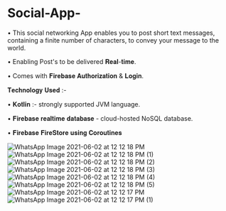 # Social-App-

• This social networking App enables you to post short text messages, containing a finite number of characters, to convey your message to the world.

• Enabling Post's to be delivered 𝐑𝐞𝐚𝐥-𝐭𝐢𝐦𝐞.

• Comes with 𝐅𝐢𝐫𝐞𝐛𝐚𝐬𝐞 𝐀𝐮𝐭𝐡𝐨𝐫𝐢𝐳𝐚𝐭𝐢𝐨𝐧 & 𝐋𝐨𝐠𝐢𝐧.

𝐓𝐞𝐜𝐡𝐧𝐨𝐥𝐨𝐠𝐲 𝐔𝐬𝐞𝐝 :-

• 𝐊𝐨𝐭𝐥𝐢𝐧 :- strongly supported JVM language.

• 𝐅𝐢𝐫𝐞𝐛𝐚𝐬𝐞 𝐫𝐞𝐚𝐥𝐭𝐢𝐦𝐞 𝐝𝐚𝐭𝐚𝐛𝐚𝐬𝐞 - cloud-hosted NoSQL database.

• 𝐅𝐢𝐫𝐞𝐛𝐚𝐬𝐞 𝐅𝐢𝐫𝐞𝐒𝐭𝐨𝐫𝐞 𝐮𝐬𝐢𝐧𝐠 𝐂𝐨𝐫𝐨𝐮𝐭𝐢𝐧𝐞𝐬

![WhatsApp Image 2021-06-02 at 12 12 18 PM](https://user-images.githubusercontent.com/79192605/120437347-99a5e500-c39d-11eb-8ec1-341b524fc549.jpeg)
![WhatsApp Image 2021-06-02 at 12 12 18 PM (1)](https://user-images.githubusercontent.com/79192605/120437360-9c083f00-c39d-11eb-8b5e-5a82e9d10609.jpeg)
![WhatsApp Image 2021-06-02 at 12 12 18 PM (2)](https://user-images.githubusercontent.com/79192605/120437370-9f032f80-c39d-11eb-936b-5f4c1423bdd0.jpeg)
![WhatsApp Image 2021-06-02 at 12 12 18 PM (3)](https://user-images.githubusercontent.com/79192605/120437386-a3c7e380-c39d-11eb-9061-b45608ef8603.jpeg)
![WhatsApp Image 2021-06-02 at 12 12 18 PM (4)](https://user-images.githubusercontent.com/79192605/120437399-a7f40100-c39d-11eb-93a8-44494dca9d1a.jpeg)
![WhatsApp Image 2021-06-02 at 12 12 18 PM (5)](https://user-images.githubusercontent.com/79192605/120437456-b4785980-c39d-11eb-847f-fdb07eeeaa51.jpeg)
![WhatsApp Image 2021-06-02 at 12 12 17 PM](https://user-images.githubusercontent.com/79192605/120437520-c9ed8380-c39d-11eb-99a9-dd33757a5385.jpeg)
![WhatsApp Image 2021-06-02 at 12 12 17 PM (1)](https://user-images.githubusercontent.com/79192605/120437502-c2c67580-c39d-11eb-8d74-07bf43f08211.jpeg)
